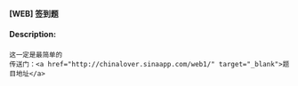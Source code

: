 #### [WEB] 签到题  

#### Description:   

```
这一定是最简单的
传送门：<a href="http://chinalover.sinaapp.com/web1/" target="_blank">题目地址</a>
```

